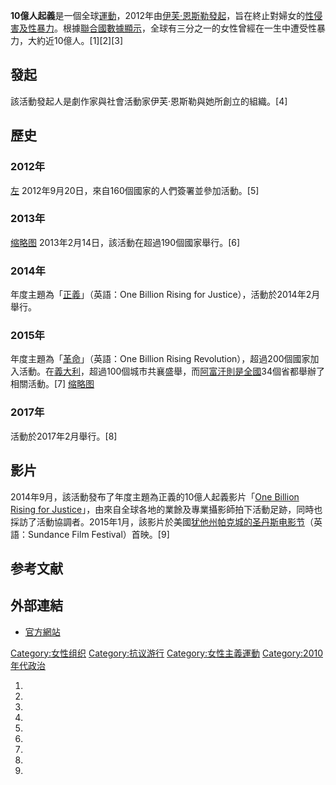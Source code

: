 **10億人起義**是一個全球[運動](../Page/社會運動.md "wikilink")，2012年由[伊芙·恩斯勒發起](../Page/伊芙·恩斯勒.md "wikilink")，旨在終止對婦女的[性侵害及](../Page/性侵犯.md "wikilink")[性暴力](../Page/性暴力.md "wikilink")。根據[聯合國數據顯示](https://zh.wikipedia.org/wiki/联合国 "wikilink")，全球有三分之一的女性曾經在一生中遭受性暴力，大約近10億人。\[1\]\[2\]\[3\]

## 發起

該活動發起人是劇作家與社會活動家伊芙·恩斯勒與她所創立的組織。\[4\]

## 歷史

### 2012年

[左](https://zh.wikipedia.org/wiki/File:Germany_AP.jpg "fig:左")
2012年9月20日，來自160個國家的人們簽署並參加活動。\[5\]

### 2013年

[缩略图](https://zh.wikipedia.org/wiki/File:OneBillionRising.FarragutSquare.WDC.14February2013-crowd.jpg "fig:缩略图")
2013年2月14日，該活動在超過190個國家舉行。\[6\]

### 2014年

年度主題為「[正義](../Page/正義.md "wikilink")」（英語：One Billion Rising for
Justice），活動於2014年2月舉行。

### 2015年

年度主題為「[革命](../Page/革命.md "wikilink")」（英語：One Billion Rising
Revolution），超過200個國家加入活動。在[義大利](../Page/意大利.md "wikilink")，超過100個城市共襄盛舉，而[阿富汗則是全國](../Page/阿富汗.md "wikilink")34個省都舉辦了相關活動。\[7\]
[缩略图](https://zh.wikipedia.org/wiki/File:1br_rev_landscape_stack_black-1.png "fig:缩略图")

### 2017年

活動於2017年2月舉行。\[8\]

## 影片

2014年9月，該活動發布了年度主題為正義的10億人起義影片「[One Billion Rising for
Justice](https://www.youtube.com/watch?v=6guRQb9Plkk)」，由來自全球各地的業餘及專業攝影師拍下活動足跡，同時也採訪了活動協調者。2015年1月，該影片於美國[犹他州](../Page/犹他州.md "wikilink")[帕克城的](../Page/帕克城_\(犹他州\).md "wikilink")[圣丹斯电影节](../Page/圣丹斯电影节.md "wikilink")（英語：Sundance
Film Festival）首映。\[9\]

## 参考文献

## 外部連結

  - [官方網站](http://onebillionrising.org/)

[Category:女性组织](https://zh.wikipedia.org/wiki/Category:女性组织 "wikilink")
[Category:抗议游行](https://zh.wikipedia.org/wiki/Category:抗议游行 "wikilink")
[Category:女性主義運動](https://zh.wikipedia.org/wiki/Category:女性主義運動 "wikilink")
[Category:2010年代政治](https://zh.wikipedia.org/wiki/Category:2010年代政治 "wikilink")

1.
2.
3.
4.
5.
6.
7.
8.
9.